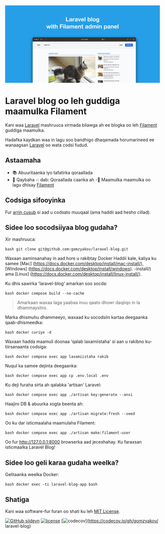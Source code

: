 ![Laravel blog oo leh guddiga maamulka Filament](../docs/social-preview-en.png)

# Laravel blog oo leh guddiga maamulka Filament

Kani waa [Laravel](https://laravel.com) mashruuca xirmada bilawga ah ee blogka oo leh [Filament](https://filamentphp.com) guddiga maamulka.

Hadafka kaydkan waa in lagu soo bandhigo dhaqamada horumarineed ee wanaagsan [Laravel](https://laravel.com) oo wata codsi fudud.

## Astaamaha

- 📚 Abuuritaanka iyo tafatirka qoraallada
- 🥑 Qaybaha
-: dab: Qoraallada caanka ah
-🎉 Maamulka maamulka oo lagu dhisay [Filament](https://filamentphp.com)

## Codsiga sifooyinka

Fur [arrin cusub](https://github.com/gomzyakov/laravel-blog/issues/new) si aad u codsato muuqaal (ama haddii aad hesho cillad).

## Sidee loo socodsiiyaa blog gudaha?

Xir mashruuca:

`` bash
git clone git@github.com:gomzyakov/laravel-blog.git
``

Waxaan aaminsanahay in aad hore u rakibtay Docker Haddii kale, kaliya ku samee [Mac] (https://docs.docker.com/desktop/install/mac-install/), [Windows] (https://docs.docker.com/desktop/install/windows). -install/) ama [Linux] (https://docs.docker.com/desktop/install/linux-install/).

Ku dhis sawirka 'laravel-blog' amarkan soo socda:

`` bash
docker compose build --no-cache
``

>Amarkaan waxaa laga yaabaa inuu qaato dhowr daqiiqo in la dhammaystiro.

Marka dhismuhu dhammeeyo, waxaad ku socodsiin kartaa deegaanka qaab-dhismeedka:

`` bash
docker curiye -d
``

Waxaan hadda maamuli doonaa 'qalab laxamiistaha' si aan u rakibno ku-tiirsanaanta codsiga:

`` bash
docker compose exec app laxamiistaha rakib
``

Nuqul ka samee dejinta deegaanka:

`` bash
docker compose exec app cp .env.local .env
``

Ku deji furaha sirta ah qalabka 'artisan' Laravel:

`` bash
docker compose exec app ./artisan key:generate --ansi
``

Haajiro DB & abuurka xogta beenta ah:

`` bash
docker compose exec app ./artisan migrate:fresh --seed
``

Oo ku dar isticmaalaha maamulaha Filament:

`` bash
docker compose exec app ./artisan make:filament-user
``

Oo fur http://127.0.0.1:8000 browserka aad jeceshahay. Ku faraxsan isticmaalka Laravel Blog!

## Sidee loo geli karaa gudaha weelka?

Gelitaanka weelka Docker:

`` bash
docker exec -ti laravel-blog-app bash
``

## Shatiga

Kani waa software-fur furan oo shati ku leh [MIT License](https://github.com/gomzyakov/php-code-style/blob/main/LICENSE).


[![GitHub siideyn](https://img.shields.io/github/release/gomzyakov/laravel-blog.svg)](https://github.com/gomzyakov/laravel-blog/releases/latest)
[![license](https://img.shields.io/badge/License-MIT-green.svg)](https://github.com/gomzyakov/laravel-blog/blob/development/LICENSE)
[![codecov](https://codecov.io/gh/gomzyakov/laravel-blog/branch/main/graph/badge.svg?token=4CYTVMVUYV)](https://codecov.io/gh/gomzyakov/ laravel-blog)
